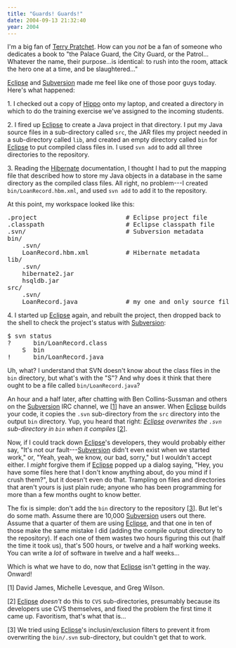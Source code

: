 ```yaml
---
title: "Guards! Guards!"
date: 2004-09-13 21:32:40
year: 2004
---
```

<p>I'm a big fan of <a href="http://www.terrypratchetbooks.com">Terry Pratchet</a>.  How can you <em>not</em> be a fan of someone who dedicates a book to "the Palace Guard, the City Guard, or the Patrol... Whatever the name, their purpose...is identical: to rush into the room, attack the hero one at a time, and be slaughtered..."</p>

<p><a href="http://www.eclipse.org/">Eclipse</a> and <a href="http://subversion.tigris.org">Subversion</a> made me feel like one of those poor guys today.  Here's what happened:</p>

<p>1. I checked out a copy of <a href="http://pyre.third-bit.com/hippo">Hippo</a> onto my laptop, and created a directory in which to do the training exercise we've assigned to the incoming students.</p>

<p>2. I fired up <a href="http://www.eclipse.org/">Eclipse</a> to create a Java project in that directory.  I put my Java source files in a sub-directory called <code>src</code>, the JAR files my project needed in a sub-directory called <code>lib</code>, and created an empty directory called <code>bin</code> for <a href="http://www.eclipse.org/">Eclipse</a> to put compiled class files in.  I used <code>svn&nbsp;add</code> to add all three directories to the repository.</p>

<p>3. Reading the <a href="http://www.hibernate.org">Hibernate</a> documentation, I thought I had to put the mapping file that described how to store my Java objects in a database in the same directory as the compiled class files.  All right, no problem---I created <code>bin/LoanRecord.hbm.xml</code>, and used <code>svn&nbsp;add</code> to add it to the repository.</p>

<p>At this point, my workspace looked like this:</p>

<pre>
.project                        # Eclipse project file
.classpath                      # Eclipse classpath file
.svn/                           # Subversion metadata
bin/
    .svn/
    LoanRecord.hbm.xml          # Hibernate metadata
lib/
    .svn/
    hibernate2.jar
    hsqldb.jar
src/
    .svn/
    LoanRecord.java             # my one and only source file
</pre>

<p>4.  I started up <a href="http://www.eclipse.org/">Eclipse</a> again, and rebuilt the project, then dropped back to the shell to check the project's status with <a href="http://subversion.tigris.org">Subversion</a>:</p>

<pre>
$ svn status
?      bin/LoanRecord.class
    S  bin
!      bin/LoanRecord.java
</pre>

<p>Uh, what?  I understand that SVN doesn't know about the class files in the <code>bin</code> directory, but what's with the "S"?  And why does it think that there ought to be a file called <code>bin/LoanRecord.java</code>?</p>

<p>An hour and a half later, after chatting with Ben Collins-Sussman and others on the <a href="http://subversion.tigris.org">Subversion</a> IRC channel, we [<a href="#1">1</a>] have an answer.  When <a href="http://www.eclipse.org/">Eclipse</a> builds your code, it copies the <code>.svn</code> sub-directory from the <code>src</code> directory into the output <code>bin</code> directory.  Yup, you heard that right: <em><a href="http://www.eclipse.org">Eclipse</a> overwrites the <code>.svn</code> sub-directory in <code>bin</code> when it compiles</em> [<a href="#2">2</a>].</p>

<p>Now, if I could track down <a href="http://www.eclipse.org">Eclipse</a>'s developers, they would probably either say, "It's not our fault---<a href="http://subversion.tigris.org">Subversion</a> didn't even exist when we started work," or, "Yeah, yeah, we know, our bad, sorry," but I wouldn't accept either.  I <em>might</em> forgive them if <a href="http://www.eclipse.org">Eclipse</a> popped up a dialog saying, "Hey, you have some files here that I don't know anything about, do you mind if I crush them?", but it doesn't even do that.  Trampling on files and directories that aren't yours is just plain rude; anyone who has been programming for more than a few months ought to know better.</p>

<p>The fix is simple: don't add the <code>bin</code> directory to the repository [<a href="#3">3</a>]. But let's do some math.  Assume there are 10,000 <a href="http://subversion.tigris.org">Subversion</a> users out there.  Assume that a quarter of them are using <a href="http://www.eclipse.org">Eclipse</a>, and that one in ten of those make the same mistake I did (adding the compile output directory to the repository).  If each one of them wastes two hours figuring this out (half the time it took us), that's 500 hours, or twelve and a half working weeks.  You can write a <em>lot</em> of software in twelve and a half weeks...</p>

<p>Which is what we have to do, now that <a href="http://www.eclipse.org">Eclipse</a> isn't getting in the way.  Onward!</p>

<p>[<a name="1">1</a>] David James, Michelle Levesque, and Greg Wilson.</p>

<p>[<a name="2">2</a>] <a href="http://www.eclipse.org">Eclipse</a> <em>doesn't</em> do this to <code>CVS</code> sub-directories, presumably because its developers use CVS themselves, and fixed the problem the first time it came up.  Favoritism, that's what that is...</p>

<p>[<a name="3">3</a>] We tried using <a href="http://www.eclipse.org">Eclipse</a>'s inclusin/exclusion filters to prevent it from overwriting the <code>bin/.svn</code> sub-directory, but couldn't get that to work.</p>
